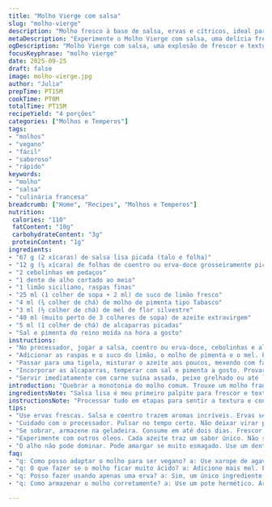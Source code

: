 ```yaml
---
title: "Molho Vierge com salsa"
slug: "molho-vierge"
description: "Molho fresco à base de salsa, ervas e cítricos, ideal para carnes ou peixe. Textura rústica, perfumado por alho e leve ardência do Tabasco. Substituições possíveis para ervas e toque de doçura ajustado com mel. Técnica rápida com processador, mas atenção para não passar do ponto na textura. Serve para dar vida a pratos simples, principalmente grelhados. Fácil, versátil e sem ingredientes de origem animal ou alergênicos comuns."
metaDescription: "Experimente o Molho Vierge com salsa, uma delícia fresca, ideal para carnes e peixes, que combina sabores brasileiros e franceses."
ogDescription: "Molho Vierge com salsa, uma explosão de frescor e textura, ideal para acompanhar grelhados ou assados, criando momentos memoráveis à mesa."
focusKeyphrase: "molho vierge"
date: 2025-09-25
draft: false
image: molho-vierge.jpg
author: "Julia"
prepTime: PT15M
cookTime: PT0M
totalTime: PT15M
recipeYield: "4 porções"
categories: ["Molhos e Temperos"]
tags:
- "molhos"
- "vegano"
- "fácil"
- "saboroso"
- "rápido"
keywords:
- "molho"
- "salsa"
- "culinária francesa"
breadcrumb: ["Home", "Recipes", "Molhos e Temperos"]
nutrition: 
 calories: "110"
 fatContent: "10g"
 carbohydrateContent: "3g"
 proteinContent: "1g"
ingredients:
- "67 g (2 xícaras) de salsa lisa picada (talo e folha)"
- "12 g (¼ xícara) de folhas de coentro ou erva-doce grosseiramente picadas"
- "2 cebolinhas em pedaços"
- "1 dente de alho cortado ao meio"
- "1 limão siciliano, raspas finas"
- "25 ml (1 colher de sopa + 2 ml) de suco de limão fresco"
- "4 ml (¾ colher de chá) de molho de pimenta tipo Tabasco"
- "3 ml (½ colher de chá) de mel de flor silvestre"
- "40 ml (muito perto de 3 colheres de sopa) de azeite extravirgem"
- "5 ml (1 colher de chá) de alcaparras picadas"
- "Sal e pimenta do reino moída na hora a gosto"
instructions:
- "No processador, jogar a salsa, coentro ou erva-doce, cebolinhas e alho. Pulsar até picar tudo bem fininho mas cuidado para não virar pasta - precisa ter textura, pedacinhos visíveis."
- "Adicionar as raspas e o suco do limão, o molho de pimenta e o mel. Processar mais algumas vezes, dar pausas para raspar as laterais, quer um purê grosso e cheio de sabor."
- "Passar para uma tigela, misturar o azeite aos poucos, mexendo com faca ou colher. Isso evita que o óleo se separe e dá liga."
- "Incorporar as alcaparras, temperar com sal e pimenta a gosto. Provar sempre e ajustar o que sentir faltando - mais acidez, doçura ou sal."
- "Servir imediatamente com carne suína assada, peixe grelhado ou até legumes na brasa, combinação que experimentei várias vezes e nunca decepcionou."
introduction: "Quebrar a monotonia do molho comum. Trouxe um molho francês para o calor e os sabores do Brasil, com salsa no centro do palco. O molho vierge é simples, uns toques aqui, outro ali, mas cheio de personalidade. Já testei com várias ervas, trocando o verdinho tradicional pela intensidade doce do coentro fresco, ou até funcho quando está na época. Mesclar o ácido do limão com o mel é o truque para equilibrar, e o toque de pimenta dá a acordada final. Não é molhinho mole feito no liquidificador, mas uma pasta rústica, que aparece e pede atenção nas texturas e cores. Vai bem com peixe da grelha com aquela crosta crocante e carne de porco assada com pele crocante — combinação que me salvou no fim de semana corrido."
ingredientsNote: "Salsa lisa é meu primeiro palpite para frescor e textura, mas o funcho ou até coentro, desde que fresco, entram no lugar e transformam o molho. Cebolinha pode ser substituída por chalotas se quiser suavizar o sabor. Limão siciliano é quase obrigatório, mas use tahiti em falta, aumentando a quantidade do mel para cortar a acidez extra. Molho de pimenta como Tabasco traz um ardor sutil que acorda o paladar, substitua por pimenta dedo-de-moça fresquinha para versão mais brasileira e com sabor diferente. O mel dá sempre um toque que harmoniza, se preferir vegano, experimente xarope de agave, ainda que mude o perfil do sabor — faça testes. Azeite de boa qualidade faz toda a diferença. Alcaparras garantem um toque salgado e crocante, mas podem ser substituídas por azeitonas verdes picadas ou tiradas se for antipático para o paladar — algumas pessoas não curtem a textura."
instructionsNote: "Processar tudo em etapas para sentir a textura e controlar o ponto — importante não virar uma pasta lisa demais, o molho precisa ter pedaços visíveis para textura e explosão de sabor. Raspar as laterais do processador durante o trabalho evita que pedaços escapem e o molho fique com textura irregular. O mel deve ser a última adição antes do azeite para não interferir na emulsão. O azeite é incorporado no final para dar brilho e ligar tudo, sem diluir o sabor. Salgar no final para não exagerar — sempre prove, o sal intensifica sabores e pode mascarar erros. Se sobrar, guarda na geladeira mas melhor consumir no máximo em 2 dias, o frescor das ervas desaparece rápido. No calor, sirva rápido. Se não tiver processador, pique tudo bem manualmente, leva mais tempo mas válido — textura é questão de toque e calma."
tips:
- "Use ervas frescas. Salsa e coentro trazem aromas incríveis. Ervas secas não têm a mesma essência. Experimente trocar sabores. O funcho pode surpreender. O limão siciliano, quase obrigatório. Se não tiver, use o tahiti e adicione mais mel para equilibrar."
- "Cuidado com o processador. Pulsar no tempo certo. Não deixar virar pasta. Quero textura ali. Pedacinhos visíveis são fundamentais. Raspe as laterais. Evita que fique irregular. A mistura precisa estar bem equilibrada. Sal no final, sempre prover. Sal realça sabores."
- "Se sobrar, armazene na geladeira. Consume em até dois dias. Frescor das ervas diminui rápido. Coloque sempre em um pote hermético. Procure fazer em quantidade controlada. Assim, mantenha sabores intensos. Pode usar como tempero pra saladas também. Versátil e saboroso."
- "Experimente com outros óleos. Cada azeite traz um sabor único. Não subestime isso. O que combina com pescado pode não ser o ideal pra carnes. Teste sempre. A diferença no prato é brutal. Não deixe de lado."
- "O alho não pode dominar. Pode amargar se muito esmagado. Use um dente pequeno ou corte ao meio. Assim, mantém suavidade. Funciona com outros molhos também. Teste diferentes pimentas. Tabasco traz um ardor sutil, mas dedo-de-moça pode ser ótima alternativa."
faq:
- "q: Como posso adaptar o molho para ser vegano? a: Use xarope de agave no lugar do mel. Mantém a doçura mas muda o sabor. Ou não use nada. Funciona com outros ingredientes também."
- "q: O que fazer se o molho ficar muito ácido? a: Adicione mais mel. Equilibra a acidez. Outra opção é incluir mais azeite. Isso suaviza o sabor. Mas vá com calma no azeite."
- "q: Posso fazer usando apenas uma erva? a: Sim, um único ingrediente pode ser potente. Mas a mistura traz complexidade. Teste. Pode fazer só com salsa ou só com coentro. Sinta a diferença."
- "q: Como armazenar o molho corretamente? a: Use um pote hermético. Armazene acima da linha do líquido. Assim, não fica exposto ao ar. Dura até dois dias na geladeira. Mas consuma logo. Frescor é fundamental."

---
```

